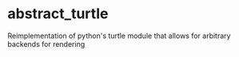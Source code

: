 # abstract_turtle
Reimplementation of python's turtle module that allows for arbitrary backends for rendering
